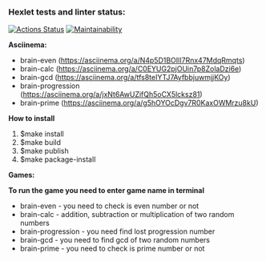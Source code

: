 ### Hexlet tests and linter status:
[![Actions Status](https://github.com/Johnny32id/python-project-49/actions/workflows/hexlet-check.yml/badge.svg)](https://github.com/Johnny32id/python-project-49/actions)
[![Maintainability](https://api.codeclimate.com/v1/badges/28b087f76e9bca034a52/maintainability)](https://codeclimate.com/github/Johnny32id/python-project-49/maintainability)

**Asciinema:**
* brain-even (https://asciinema.org/a/N4p5D1BOIlI7Rnx47MdqRmqts)
* brain-calc (https://asciinema.org/a/C0EYUG2pjOUin7p8ZolaDzi6e)
* brain-gcd (https://asciinema.org/a/tfs8teIYTJ7AyfbbjuwmjjKOy)
* brain-progression (https://asciinema.org/a/jxNt6AwUZifQh5oCX5lcksz81)
* brain-prime (https://asciinema.org/a/g5hOYOcDgv7R0KaxOWMrzu8kU)

**How to install**
1. $make install
2. $make build
3. $make publish
4. $make package-install

**Games:**

**To run the game you need to enter game name in terminal**
* brain-even - you need  to check is even number or not
* brain-calc - addition, subtraction or multiplication of two random numbers
* brain-progression - you need find lost progression number
* brain-gcd - you need to find gcd  of two random numbers
* brain-prime - you need to check is prime number or not